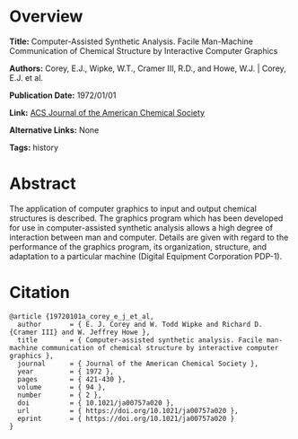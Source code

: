 # Overview
**Title:**
Computer-Assisted Synthetic Analysis. Facile Man-Machine Communication of Chemical Structure by Interactive Computer Graphics

**Authors:**
Corey, E.J., Wipke, W.T., Cramer III, R.D., and Howe, W.J. |
Corey, E.J. et al.

**Publication Date:**
1972/01/01

**Link:**
[ACS Journal of the American Chemical Society](https://pubs.acs.org/doi/10.1021/ja00757a020)

**Alternative Links:**
None

**Tags:**
history


# Abstract
The application of computer graphics to input and output chemical structures is described.
The graphics program which has been developed for use in computer-assisted synthetic analysis allows a high degree of interaction between man and computer.
Details are given with regard to the performance of the graphics program, its organization, structure, and adaptation to a particular machine (Digital Equipment Corporation PDP-1).


# Citation
```
@article {19720101a_corey_e_j_et_al,
  author       = { E. J. Corey and W. Todd Wipke and Richard D. {Cramer III} and W. Jeffrey Howe },
  title        = { Computer-assisted synthetic analysis. Facile man-machine communication of chemical structure by interactive computer graphics },
  journal      = { Journal of the American Chemical Society },
  year         = { 1972 },
  pages        = { 421-430 },
  volume       = { 94 },
  number       = { 2 },
  doi          = { 10.1021/ja00757a020 },
  url          = { https://doi.org/10.1021/ja00757a020 },
  eprint       = { https://doi.org/10.1021/ja00757a020 }
}
```
